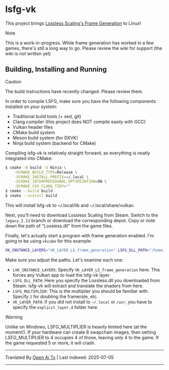 # lsfg-vk
This project brings [Lossless Scaling's Frame Generation](https://store.steampowered.com/app/993090/Lossless_Scaling/) to Linux!
>[!NOTE]
> This is a work-in-progress. While frame generation has worked in a few games, there's still a long way to go. Please review the wiki for support (the wiki is not written yet)

## Building, Installing and Running

>[!CAUTION]
> The build instructions have recently changed. Please review them.

In order to compile LSFG, make sure you have the following components installed on your system:
- Traditional build tools (+ sed, git)
- Clang compiler (this project does NOT compile easily with GCC)
- Vulkan header files
- CMake build system
- Meson build system (for DXVK)
- Ninja build system (backend for CMake)

Compiling lsfg-vk is relatively straight forward, as everything is neatly integrated into CMake:
```bash
$ cmake -B build -G Ninja \
    -DCMAKE_BUILD_TYPE=Release \
    -DCMAKE_INSTALL_PREFIX=~/.local \
    -DCMAKE_INTERPROCEDURAL_OPTIMIZATION=ON \
    -DCMAKE_CXX_CLANG_TIDY=""
$ cmake --build build
$ cmake --install build
```
This will install lsfg-vk to ~/.local/lib and ~/.local/share/vulkan.

Next, you'll need to download Lossless Scaling from Steam. Switch to the `legacy_2.13` branch or download the corresponding depot.
Copy or note down the path of "Lossless.dll" from the game files.

Finally, let's actually start a program with frame generation enabled. I'm going to be using `vkcube` for this example:
```bash
VK_INSTANCE_LAYERS="VK_LAYER_LS_frame_generation" LSFG_DLL_PATH="/home/pancake/games/Lossless Scaling/Lossless.dll" LSFG_MULTIPLIER=4 vkcube
```
Make sure you adjust the paths. Let's examine each one:
- `LVK_INSTANCE_LAYERS`: Specify `VK_LAYER_LS_frame_generation` here. This forces any Vulkan app to load the lsfg-vk layer.
- `LSFG_DLL_PATH`: Here you specify the Lossless.dll you downloaded from Steam. lsfg-vk will extract and translate the shaders from here.
- `LSFG_MULTIPLIER`: This is the multiplier you should be familiar with. Specify `2` for doubling the framerate, etc.
- `VK_LAYER_PATH`: If you did not install to `~/.local` or `/usr`, you have to specify the `explicit_layer.d` folder here.

>[!WARNING]
> Unlike on Windows, LSFG_MULTIPLIER is heavily limited here (at the moment!). If your hardware can create 8 swapchain images, then setting LSFG_MULTIPLIER to 4 occupies 4 of those, leaving only 4 to the game. If the game requested 5 or more, it will crash.

---

Tranlated By [Open Ai Tx](https://github.com/OpenAiTx/OpenAiTx) | Last indexed: 2025-07-05

---